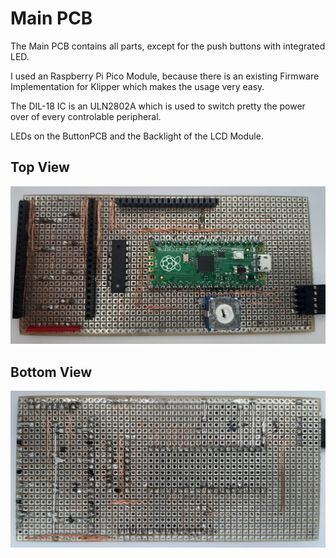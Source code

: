 Main PCB
========
The Main PCB contains all parts, except for the push buttons with integrated LED.

I used an Raspberry Pi Pico Module, because there is an existing Firmware Implementation for Klipper which makes the usage very easy.

The DIL-18 IC is an ULN2802A which is used to switch pretty the power over of every controlable peripheral.

LEDs on the ButtonPCB and the Backlight of the LCD Module.

Top View
--------
![Top View](img/Main_PCB.jpg)

Bottom View
-----------
![Bottom View](img/Main_PCB_Bottom.jpg)